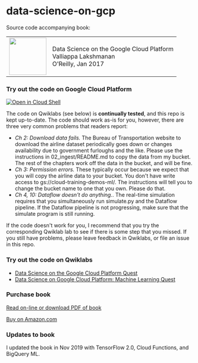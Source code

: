 # data-science-on-gcp

Source code accompanying book:

<table>
<tr>
  <td>
  <img src="https://images-na.ssl-images-amazon.com/images/I/51dgw%2BCYSOL._SX379_BO1,204,203,200_.jpg" height="100"/>
  </td>
  <td>
  Data Science on the Google Cloud Platform <br/>
  Valliappa Lakshmanan <br/>
  O'Reilly, Jan 2017
  </td>
</table>

### Try out the code on Google Cloud Platform
<a href="https://console.cloud.google.com/cloudshell/open?git_repo=https://github.com/GoogleCloudPlatform/data-science-on-gcp&page=editor&open_in_editor=README.md"> <img alt="Open in Cloud Shell" src ="http://gstatic.com/cloudssh/images/open-btn.png"></a>

The code on Qwiklabs (see below) is **continually tested**, and this repo is kept up-to-date.
The code should work as-is for you, however, there are three very common problems that readers report:
* <i>Ch 2: Download data fails.</i> The Bureau of Transportation website to download the airline dataset periodically goes down or changes availability due to government furloughs and the like.
Please use the instructions in 02_ingest/README.md to copy the data from my bucket. The rest of the chapters work off the data in the
bucket, and will be fine.
* <i>Ch 3: Permission errors.</i> These typically occur because we expect that you will copy the airline data to your bucket. You don't have write access to gs://cloud-training-demos-ml/. The instructions will tell you to change the bucket name to one that you own. Please do that.
* <i>Ch 4, 10: Dataflow doesn't do anything.</i>. The real-time simulation requires that you simultaneously run simulate.py and the Dataflow pipeline. If the Dataflow pipeline is not progressing, make sure that the simulate program is still running.

If the code doesn't work for you, I recommend that you try the corresponding Qwiklab lab to see if there is some step that you missed.
If you still have problems, please leave feedback in Qwiklabs, or file an issue in this repo.

### Try out the code on Qwiklabs

- [Data Science on the Google Cloud Platform Quest](https://google.qwiklabs.com/quests/43)
- [Data Science on Google Cloud Platform: Machine Learning Quest](https://google.qwiklabs.com/quests/50)



### Purchase book
[Read on-line or download PDF of book](http://shop.oreilly.com/product/0636920057628.do)

[Buy on Amazon.com](https://www.amazon.com/Data-Science-Google-Cloud-Platform/dp/1491974567)

### Updates to book
I updated the book in Nov 2019 with TensorFlow 2.0, Cloud Functions, and BigQuery ML.
